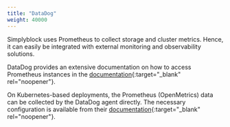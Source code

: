 ```yaml
---
title: "DataDog"
weight: 40000
---
```


Simplyblock uses Prometheus to collect storage and cluster metrics. Hence, it can easily be integrated with
external monitoring and observability solutions.

DataDog provides an extensive documentation on how to access Prometheus instances in the
[documentation](https://docs.datadoghq.com/integrations/prometheus/){:target="_blank" rel="noopener"}.

On Kubernetes-based deployments, the Prometheus (OpenMetrics) data can be collected by the DataDog agent
directly. The necessary configuration is available from their
[documentation](https://docs.datadoghq.com/containers/kubernetes/prometheus/?tab=kubernetesadv2){:target="_blank" rel="noopener"}.
